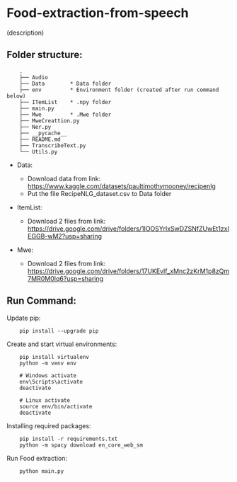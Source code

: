 # Food-extraction-from-speech
(description)

## Folder structure:
```
    .
    ├── Audio
    ├── Data        * Data folder   
    ├── env         * Environment folder (created after run command below)
    ├── ITemList    * .npy folder
    ├── main.py
    ├── Mwe         * .Mwe folder
    ├── MweCreattion.py
    ├── Ner.py
    ├── __pycache__
    ├── README.md
    ├── TranscribeText.py
    └── Utils.py
```

- Data: 
    + Download data from link: https://www.kaggle.com/datasets/paultimothymooney/recipenlg
    + Put the file RecipeNLG_dataset.csv to Data folder

- ItemList:
    + Download 2 files from link: https://drive.google.com/drive/folders/1IOOSYrIxSwDZSNfZUwEt1zxIEGGB-wM2?usp=sharing

- Mwe:
    + Download 2 files from link: https://drive.google.com/drive/folders/17UKEvlf_xMnc2zKrM1p8zQm7MR0M0Iq6?usp=sharing


## Run Command:
Update pip:
```
    pip install --upgrade pip
```

Create and start virtual environments:
```
    pip install virtualenv
    python -m venv env
    
    # Windows activate
    env\Scripts\activate
    deactivate

    # Linux activate
    source env/bin/activate
    deactivate
```

Installing required packages:
```
    pip install -r requirements.txt
    python -m spacy download en_core_web_sm
```

Run Food extraction:
```
    python main.py
```

